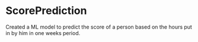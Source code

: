 # ScorePrediction
Created a ML model to predict the score of a person based on the hours put in by him in one weeks period.
